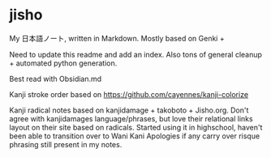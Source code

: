 # jisho

My 日本語ノート, written in Markdown.
Mostly based on Genki + 

Need to update this readme and add an index. 
Also tons of general cleanup + automated python generation.

Best read with Obsidian.md

Kanji stroke order based on 
https://github.com/cayennes/kanji-colorize

Kanji radical notes based on kanjidamage + takoboto + Jisho.org. 
Don't agree with kanjidamages language/phrases, but love their relational links layout on their site based on radicals. Started using it in highschool, haven't been able to transition over to Wani Kani
Apologies if any carry over risque phrasing still present in my notes.
